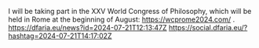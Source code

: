 I will be taking part in the XXV World Congress of Philosophy, which will be held in Rome at the beginning of August: https://wcprome2024.com/ . https://dfaria.eu/news?id=2024-07-21T12:13:47Z https://social.dfaria.eu/?hashtag=2024-07-21T14:17:02Z